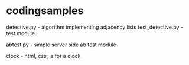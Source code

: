 codingsamples
=============

detective.py - algorithm implementing adjacency lists
test_detective.py - test module

abtest.py - simple server side ab test module

clock - html, css, js for a clock

